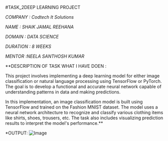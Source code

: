 #TASK_2DEEP LEARNING PROJECT

*COMPANY : Codtech It Solutions*

*NAME : SHAIK JAMAL REEHANA*

*DOMAIN : DATA SCIENCE*

*DURATION : 8 WEEKS*

*MENTOR :NEELA SANTHOSH KUMAR*

**DESCRIPTION OF TASK WHAT I HAVE DOEN :

This project involves implementing a deep learning model for either image classification or natural language processing using TensorFlow or PyTorch. The goal is to develop a functional and accurate neural network capable of understanding patterns in data and making predictions.

In this implementation, an image classification model is built using TensorFlow and trained on the Fashion MNIST dataset. The model uses a neural network architecture to recognize and classify various clothing items like shirts, shoes, trousers, etc. The task also includes visualizing prediction results to interpret the model's performance.**

*OUTPUT:
![Image](https://github.com/user-attachments/assets/898b22fd-c049-4293-bd24-111f6244ebe9)
